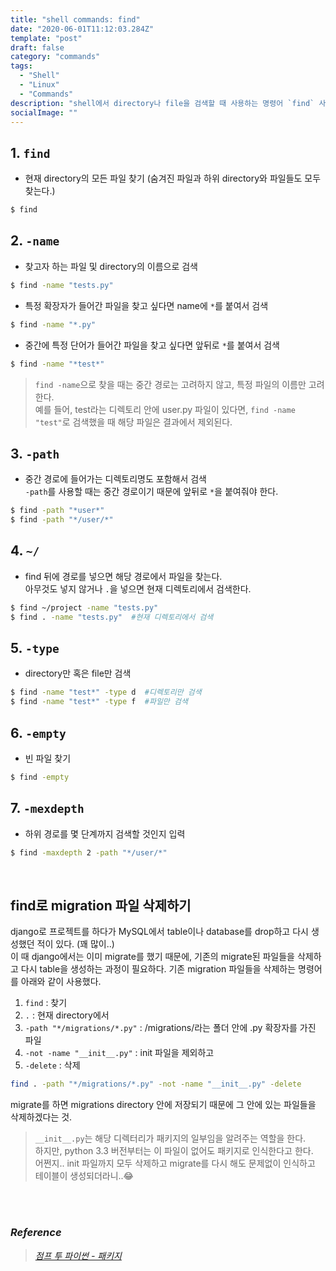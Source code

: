 ```yaml
---
title: "shell commands: find"
date: "2020-06-01T11:12:03.284Z"
template: "post"
draft: false
category: "commands"
tags:
  - "Shell"
  - "Linux"
  - "Commands"
description: "shell에서 directory나 file을 검색할 때 사용하는 명령어 `find` 사용하기, migration 파일 찾아서 삭제하기"
socialImage: ""
---
```




## 1. `find`
* 현재 directory의 모든 파일 찾기 (숨겨진 파일과 하위 directory와 파일들도 모두 찾는다.)
```bash
$ find
```


## 2. `-name`
* 찾고자 하는 파일 및 directory의 이름으로 검색
```bash
$ find -name "tests.py"
```

* 특정 확장자가 들어간 파일을 찾고 싶다면 name에 `*`를 붙여서 검색
```bash
$ find -name "*.py"
```

* 중간에 특정 단어가 들어간 파일을 찾고 싶다면 앞뒤로 `*`를 붙여서 검색
```bash
$ find -name "*test*"
```

> `find -name`으로 찾을 때는 중간 경로는 고려하지 않고, 특정 파일의 이름만 고려한다.  
예를 들어, test라는 디렉토리 안에 user.py 파일이 있다면, `find -name "test"`로 검색했을 때 해당 파일은 결과에서 제외된다.  

## 3. `-path`
* 중간 경로에 들어가는 디렉토리명도 포함해서 검색  
`-path`를 사용할 때는 중간 경로이기 때문에 앞뒤로 `*`을 붙여줘야 한다.
```bash
$ find -path "*user*"
$ find -path "*/user/*"
```

## 4. `~/`
* find 뒤에 경로를 넣으면 해당 경로에서 파일을 찾는다.  
아무것도 넣지 않거나 `.`을 넣으면 현재 디렉토리에서 검색한다. 
```bash
$ find ~/project -name "tests.py"
$ find . -name "tests.py"  #현재 디렉토리에서 검색
```

## 5. `-type`
* directory만 혹은 file만 검색
```bash
$ find -name "test*" -type d  #디렉토리만 검색
$ find -name "test*" -type f  #파일만 검색
```

## 6. `-empty`
* 빈 파일 찾기
```bash
$ find -empty
```

## 7. `-mexdepth`
* 하위 경로를 몇 단계까지 검색할 것인지 입력
```bash
$ find -maxdepth 2 -path "*/user/*"
```

<br>

## find로 migration 파일 삭제하기
django로 프로젝트를 하다가 MySQL에서 table이나 database를 drop하고 다시 생성했던 적이 있다. (꽤 많이..)  
이 때 django에서는 이미 migrate를 했기 때문에, 기존의 migrate된 파일들을 삭제하고 다시 table을 생성하는 과정이 필요하다.
기존 migration 파일들을 삭제하는 명령어를 아래와 같이 사용했다.
1. `find` : 찾기
2. `.` : 현재 directory에서
3. `-path "*/migrations/*.py"` : /migrations/라는 폴더 안에 .py 확장자를 가진 파일
4. `-not -name "__init__.py"` : init 파일을 제외하고
5. `-delete` : 삭제

```bash
find . -path "*/migrations/*.py" -not -name "__init__.py" -delete
```


migrate를 하면 migrations directory 안에 저장되기 때문에 그 안에 있는 파일들을 삭제하겠다는 것.  
> `__init__.py`는 해당 디렉터리가 패키지의 일부임을 알려주는 역할을 한다.  
하지만, python 3.3 버전부터는 이 파일이 없어도 패키지로 인식한다고 한다.  
어쩐지.. init 파일까지 모두 삭제하고 migrate를 다시 해도 문제없이 인식하고 테이블이 생성되더라니..:joy:




<br>
<br>

### _Reference_

> [_점프 투 파이썬 - 패키지_](https://wikidocs.net/1418#:~:text=__init__.py%20%ED%8C%8C%EC%9D%BC%EC%9D%80%20%ED%95%B4%EB%8B%B9%20%EB%94%94%EB%A0%89%ED%84%B0%EB%A6%AC%EA%B0%80%20%ED%8C%A8%ED%82%A4%EC%A7%80,%ED%8C%A8%ED%82%A4%EC%A7%80%EB%A1%9C%20%EC%9D%B8%EC%8B%9D%EB%90%98%EC%A7%80%20%EC%95%8A%EB%8A%94%EB%8B%A4.)
